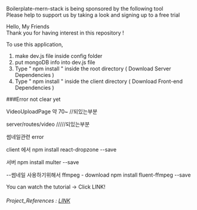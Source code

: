 Boilerplate-mern-stack is being sponsored by the following tool <br />
Please help to support us by taking a look and signing up to a free trial

Hello, My Friends  
Thank you for having interest in this repository ! 

To use this application, 

1. make dev.js file inside config folder 
2. put mongoDB info into dev.js file 
3. Type  " npm install " inside the root directory  ( Download Server Dependencies ) 
4. Type " npm install " inside the client directory ( Download Front-end Dependencies )




###Error not clear yet

VideoUploadPage  약 70~ //되있는부분

server/routes/video   /////되있는부분 

썸네일관련 error



client 에서
npm install react-dropzone --save 

서버
npm install multer --save

--썸네일 사용하기위해서
ffmpeg - download
npm install fluent-ffmpeg --save



You can watch the tutorial -> Click LINK!

###### Project_References : [LINK](https://www.youtube.com/channel/UCFyXA9x8lpL3EYWeYhj4C4Q?view_as=subscriber)


